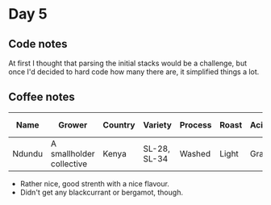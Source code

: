 # Day 5

## Code notes

At first I thought that parsing the initial stacks would be a challenge, but once I'd decided to hard code how many there are, it simplified things a lot.

## Coffee notes
| Name   | Grower                   | Country | Variety      | Process | Roast | Acidity | Mouthfeel | Hints of...             | Score / 10 |
|--------|--------------------------|---------|--------------|---------|-------|---------|-----------|-------------------------|------------|
| Ndundu | A smallholder collective | Kenya   | SL-28, SL-34 | Washed  | Light | Grape   | Tea-like  | Blackcurrant & bergamot | 7          |

* Rather nice, good strenth with a nice flavour.
* Didn't get any blackcurrant or bergamot, though.
